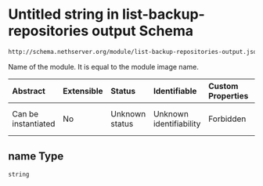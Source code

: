 # Untitled string in list-backup-repositories output Schema

```txt
http://schema.nethserver.org/module/list-backup-repositories-output.json#/items/properties/name
```

Name of the module. It is equal to the module image name.

| Abstract            | Extensible | Status         | Identifiable            | Custom Properties | Additional Properties | Access Restrictions | Defined In                                                                                                   |
| :------------------ | :--------- | :------------- | :---------------------- | :---------------- | :-------------------- | :------------------ | :----------------------------------------------------------------------------------------------------------- |
| Can be instantiated | No         | Unknown status | Unknown identifiability | Forbidden         | Allowed               | none                | [list-backup-repositories-output.json\*](module/list-backup-repositories-output.json "open original schema") |

## name Type

`string`
